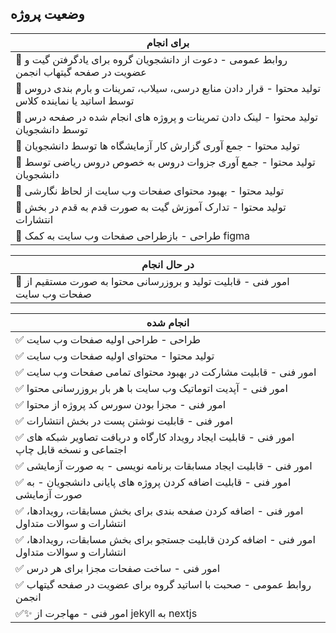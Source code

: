 ## وضعیت پروژه

| برای انجام |
| -----------|
| 🔷 روابط عمومی - دعوت از دانشجویان گروه برای یادگرفتن گیت و عضویت در صفحه گیتهاب انجمن |
| 🔷 تولید محتوا - قرار دادن منابع درسی، سیلاب، تمرینات و بارم بندی دروس توسط اساتید یا نماینده کلاس |
| 🔷 تولید محتوا - لینک دادن تمرینات و پروژه های انجام شده در صفحه درس توسط دانشجویان |
| 🔷 تولید محتوا - جمع آوری گزارش کار آزمایشگاه ها توسط دانشجویان |
| 🔷 تولید محتوا - جمع آوری جزوات دروس به خصوص دروس ریاضی توسط دانشجویان |
| 🔷 تولید محتوا - بهبود محتوای صفحات وب سایت از لحاظ نگارشی |
| 🔷 تولید محتوا - تدارک آموزش گیت به صورت قدم به قدم در بخش انتشارات |
| 🔷 طراحی - بازطراحی صفحات وب سایت به کمک figma |

| در حال انجام |
| -------------|
| 🔶 امور فنی - قابلیت تولید و بروزرسانی محتوا به صورت مستقیم از صفحات وب سایت |

| انجام شده |
| ----------|
| ✅ طراحی - طراحی اولیه صفحات وب سایت |
| ✅ تولید محتوا - محتوای اولیه صفحات وب سایت |
| ✅ امور فنی - قابلیت مشارکت در بهبود محتوای تمامی صفحات وب سایت |
| ✅ امور فنی - آپدیت اتوماتیک وب سایت با هر بار بروزرسانی محتوا |
| ✅ امور فنی - مجزا بودن سورس کد پروژه از محتوا |
| ✅ امور فنی - قابلیت نوشتن پست در بخش انتشارات |
| ✅ امور فنی - قابلیت ایجاد رویداد کارگاه و دریافت تصاویر شبکه های اجتماعی و نسخه قابل چاپ |
| ✅ امور فنی - قابلیت ایجاد مسابقات برنامه نویسی - به صورت آزمایشی |
| ✅ امور فنی - قابلیت اضافه کردن پروژه های پایانی دانشجویان - به صورت آزمایشی |
| ✅ امور فنی - اضافه کردن صفحه بندی برای بخش مسابقات، رویدادها، انتشارات و سوالات متداول |
| ✅ امور فنی - اضافه کردن قابلیت جستجو برای بخش مسابقات، رویدادها، انتشارات و سوالات متداول |
| ✅ امور فنی - ساخت صفحات مجزا برای هر درس |
| ✅ روابط عمومی - صحبت با اساتید گروه برای عضویت در صفحه گیتهاب انجمن |
| ✅✨ امور فنی - مهاجرت از jekyll به nextjs |

